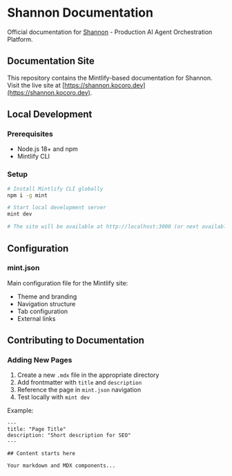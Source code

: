 # Shannon Documentation

Official documentation for [Shannon](https://github.com/Kocoro-lab/Shannon) - Production AI Agent Orchestration Platform.

## Documentation Site

This repository contains the Mintlify-based documentation for Shannon. Visit the live site at [https://shannon.kocoro.dev](https://shannon.kocoro.dev).

## Local Development

### Prerequisites

- Node.js 18+ and npm
- Mintlify CLI

### Setup

```bash
# Install Mintlify CLI globally
npm i -g mint

# Start local development server
mint dev

# The site will be available at http://localhost:3000 (or next available port)
```
## Configuration

### mint.json

Main configuration file for the Mintlify site:

- Theme and branding
- Navigation structure
- Tab configuration
- External links

## Contributing to Documentation

### Adding New Pages

1. Create a new `.mdx` file in the appropriate directory
2. Add frontmatter with `title` and `description`
3. Reference the page in `mint.json` navigation
4. Test locally with `mint dev`

Example:

```mdx
---
title: "Page Title"
description: "Short description for SEO"
---

## Content starts here

Your markdown and MDX components...
```

